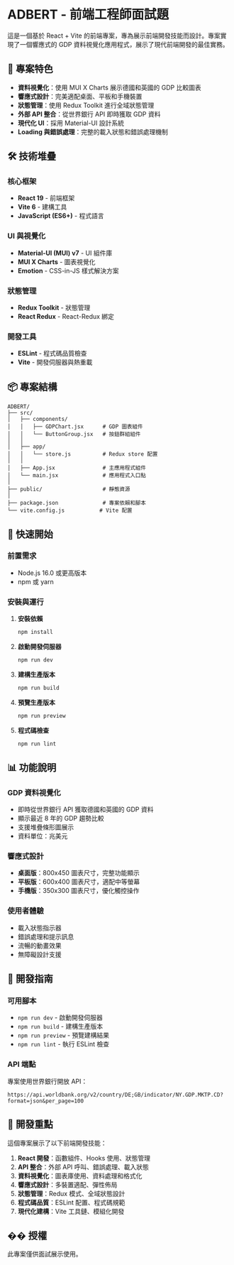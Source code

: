 # ADBERT - 前端工程師面試題

這是一個基於 React + Vite 的前端專案，專為展示前端開發技能而設計。專案實現了一個響應式的 GDP 資料視覺化應用程式，展示了現代前端開發的最佳實務。

## 🚀 專案特色

- **資料視覺化**：使用 MUI X Charts 展示德國和英國的 GDP 比較圖表
- **響應式設計**：完美適配桌面、平板和手機裝置
- **狀態管理**：使用 Redux Toolkit 進行全域狀態管理
- **外部 API 整合**：從世界銀行 API 即時獲取 GDP 資料
- **現代化 UI**：採用 Material-UI 設計系統
- **Loading 與錯誤處理**：完整的載入狀態和錯誤處理機制

## 🛠 技術堆疊

### 核心框架

- **React 19** - 前端框架
- **Vite 6** - 建構工具
- **JavaScript (ES6+)** - 程式語言

### UI 與視覺化

- **Material-UI (MUI) v7** - UI 組件庫
- **MUI X Charts** - 圖表視覺化
- **Emotion** - CSS-in-JS 樣式解決方案

### 狀態管理

- **Redux Toolkit** - 狀態管理
- **React Redux** - React-Redux 綁定

### 開發工具

- **ESLint** - 程式碼品質檢查
- **Vite** - 開發伺服器與熱重載

## 📦 專案結構

```
ADBERT/
├── src/
│   ├── components/
│   │   ├── GDPChart.jsx      # GDP 圖表組件
│   │   └── ButtonGroup.jsx   # 按鈕群組組件
│   │
│   ├── app/
│   │   └── store.js          # Redux store 配置
│   │
│   ├── App.jsx               # 主應用程式組件
│   └── main.jsx              # 應用程式入口點
│
├── public/                   # 靜態資源
│
├── package.json              # 專案依賴和腳本
└── vite.config.js           # Vite 配置
```

## 🚀 快速開始

### 前置需求

- Node.js 16.0 或更高版本
- npm 或 yarn

### 安裝與運行

1. **安裝依賴**

   ```bash
   npm install
   ```

2. **啟動開發伺服器**

   ```bash
   npm run dev
   ```

3. **建構生產版本**

   ```bash
   npm run build
   ```

4. **預覽生產版本**

   ```bash
   npm run preview
   ```

5. **程式碼檢查**
   ```bash
   npm run lint
   ```

## 📊 功能說明

### GDP 資料視覺化

- 即時從世界銀行 API 獲取德國和英國的 GDP 資料
- 顯示最近 8 年的 GDP 趨勢比較
- 支援堆疊條形圖展示
- 資料單位：兆美元

### 響應式設計

- **桌面版**：800x450 圖表尺寸，完整功能顯示
- **平板版**：600x400 圖表尺寸，適配中等螢幕
- **手機版**：350x300 圖表尺寸，優化觸控操作

### 使用者體驗

- 載入狀態指示器
- 錯誤處理和提示訊息
- 流暢的動畫效果
- 無障礙設計支援

## 🔧 開發指南

### 可用腳本

- `npm run dev` - 啟動開發伺服器
- `npm run build` - 建構生產版本
- `npm run preview` - 預覽建構結果
- `npm run lint` - 執行 ESLint 檢查

### API 端點

專案使用世界銀行開放 API：

```
https://api.worldbank.org/v2/country/DE;GB/indicator/NY.GDP.MKTP.CD?format=json&per_page=100
```

## 🎯 開發重點

這個專案展示了以下前端開發技能：

1. **React 開發**：函數組件、Hooks 使用、狀態管理
2. **API 整合**：外部 API 呼叫、錯誤處理、載入狀態
3. **資料視覺化**：圖表庫使用、資料處理和格式化
4. **響應式設計**：多裝置適配、彈性佈局
5. **狀態管理**：Redux 模式、全域狀態設計
6. **程式碼品質**：ESLint 配置、程式碼規範
7. **現代化建構**：Vite 工具鏈、模組化開發

## �� 授權

此專案僅供面試展示使用。
